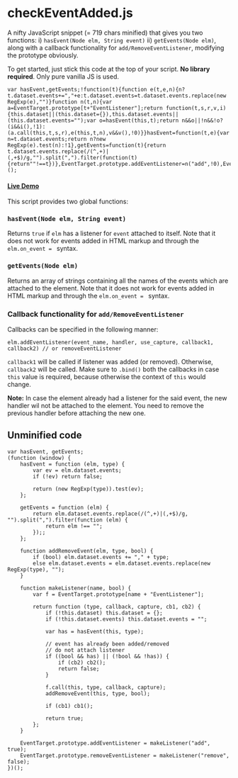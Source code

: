 # checkEventAdded.js
A nifty JavaScript snippet (= 719 chars minified) that gives you two functions: i) `hasEvent(Node elm, String event)` ii) `getEvents(Node elm)`, along with a callback functionality for `add/RemoveEventListener`, modifying the prototype obviously.

To get started, just stick this code at the top of your script. **No library required**. Only pure vanilla JS is used.

    var hasEvent,getEvents;!function(t){function e(t,e,n){n?t.dataset.events+=","+e:t.dataset.events=t.dataset.events.replace(new RegExp(e),"")}function n(t,n){var a=EventTarget.prototype[t+"EventListener"];return function(t,s,r,v,i){this.dataset||(this.dataset={}),this.dataset.events||(this.dataset.events="");var o=hasEvent(this,t);return n&&o||!n&&!o?(i&&i(),!1):(a.call(this,t,s,r),e(this,t,n),v&&v(),!0)}}hasEvent=function(t,e){var n=t.dataset.events;return n?new RegExp(e).test(n):!1},getEvents=function(t){return t.dataset.events.replace(/(^,+)|(,+$)/g,"").split(",").filter(function(t){return""!==t})},EventTarget.prototype.addEventListener=n("add",!0),EventTarget.prototype.removeEventListener=n("remove",!1)}();

#### [Live Demo](https://jsfiddle.net/vo51y90y/14/embedded/result/)

This script provides two global functions:

### `hasEvent(Node elm, String event)`

Returns `true` if `elm` has a listener for `event` attached to itself. Note that it does not work for events added in HTML markup and through the `elm.on_event = ` syntax.

### `getEvents(Node elm)`

Returns an array of strings containing all the names of the events which are attached to the element. Note that it does not work for events added in HTML markup and through the `elm.on_event = ` syntax.

### Callback functionality for `add/RemoveEventListener`

Callbacks can be specified in the following manner:

    elm.addEventListener(event_name, handler, use_capture, callback1, callback2) // or removeEventListener
    
`callback1` will be called if listener was added (or removed). Otherwise, `callback2` will be called. Make sure to `.bind()` both the callbacks in case `this` value is required, because otherwise the context of `this` would change.

**Note:** In case the element already had a listener for the said event, the new handler wil not be attached to the element. You need to remove the previous handler before attaching the new one.

## Unminified code

    var hasEvent, getEvents;
    (function (window) {
        hasEvent = function (elm, type) {
            var ev = elm.dataset.events;
            if (!ev) return false;

            return (new RegExp(type)).test(ev);
        };

        getEvents = function (elm) {
            return elm.dataset.events.replace(/(^,+)|(,+$)/g, "").split(",").filter(function (elm) {
                return elm !== "";
            });;
        };

        function addRemoveEvent(elm, type, bool) {
            if (bool) elm.dataset.events += "," + type;
            else elm.dataset.events = elm.dataset.events.replace(new RegExp(type), "");
        }

        function makeListener(name, bool) {
            var f = EventTarget.prototype[name + "EventListener"];

            return function (type, callback, capture, cb1, cb2) {
                if (!this.dataset) this.dataset = {};
                if (!this.dataset.events) this.dataset.events = "";

                var has = hasEvent(this, type);

                // event has already been added/removed
                // do not attach listener
                if ((bool && has) || (!bool && !has)) {
                    if (cb2) cb2();
                    return false;
                }

                f.call(this, type, callback, capture);
                addRemoveEvent(this, type, bool);

                if (cb1) cb1();

                return true;
            };
        }

        EventTarget.prototype.addEventListener = makeListener("add", true);
        EventTarget.prototype.removeEventListener = makeListener("remove", false);
    })();
